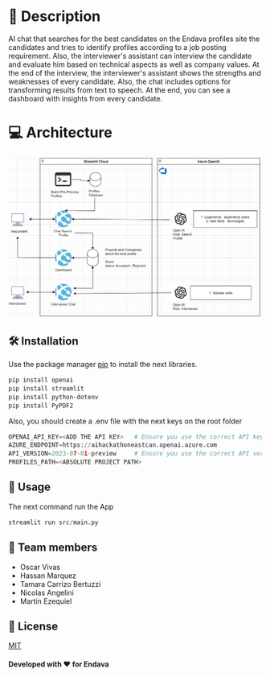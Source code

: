 # 🧐 Description

AI chat that searches for the best candidates on the Endava profiles site the candidates and tries to identify profiles according to a job posting requirement.
Also, the interviewer's assistant can interview the candidate and evaluate him based on technical aspects as well as company values. 
At the end of the interview, the interviewer's assistant shows the strengths and weaknesses of every candidate. Also, the chat includes options for transforming results from text to speech.
At the end, you can see a dashboard with insights from every candidate.

# 💻 Architecture
![Architecture](images/architecture.png)

## 🛠️ Installation

Use the package manager [pip](https://pip.pypa.io/en/stable/) to install the next libraries.

```bash
pip install openai
pip install streamlit
pip install python-dotenv
pip install PyPDF2
```

Also, you should create a .env file with the next keys on the root folder 
```python
OPENAI_API_KEY=<ADD THE API KEY>   # Ensure you use the correct API key
AZURE_ENDPOINT=https://aihackathoneastcan.openai.azure.com
API_VERSION=2023-07-01-preview     # Ensure you use the correct API version
PROFILES_PATH=<ABSOLUTE PROJECT PATH>
```

## 🚀 Usage

The next command run the App

```python
streamlit run src/main.py
```

## 🙇 Team members

* Oscar Vivas   
* Hassan Marquez
* Tamara Carrizo Bertuzzi 
* Nicolas Angelini
* Martin Ezequiel


## 🙏 License

[MIT](https://choosealicense.com/licenses/mit/)

#### Developed with ❤️ for Endava 
